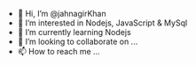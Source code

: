 - 👋 Hi, I’m @jahnagirKhan
- 👀 I’m interested in Nodejs, JavaScript & MySql
- 🌱 I’m currently learning Nodejs
- 💞️ I’m looking to collaborate on ...
- 📫 How to reach me ...

<!---
jahnagirKhan/jahnagirKhan is a ✨ special ✨ repository because its `README.md` (this file) appears on your GitHub profile.
You can click the Preview link to take a look at your changes.
--->
